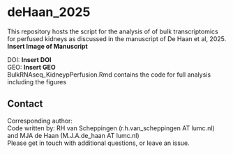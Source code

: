 # deHaan_2025
This repository hosts the script for the analysis of of bulk transcriptomics for perfused kidneys as discussed in the manuscript of De Haan et al, 2025. \
**Insert Image of Manuscript**

DOI: **Insert DOI** \
GEO: **Insert GEO** \
BulkRNAseq_KidneypPerfusion.Rmd contains the code for full analysis including the figures 


## Contact
Corresponding author:   \
Code written by: RH van Scheppingen (r.h.van_scheppingen AT lumc.nl) and MJA de Haan (M.J.A.de_haan AT lumc.nl)\
Please get in touch with additional questions, or leave an issue.
